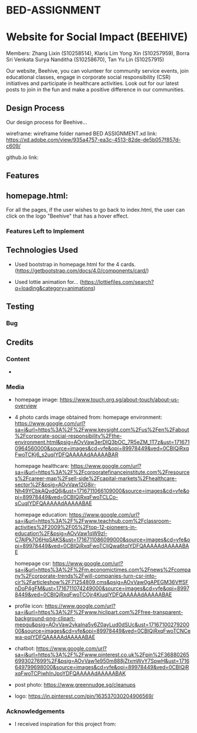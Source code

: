 # BED-ASSIGNMENT
# Website for Social Impact (BEEHIVE)

Members: Zhang Lixin (S10258514), Klaris Lim Yong Xin (S10257959), Borra Sri Venkata Surya Nanditha (S10258670), Tan Yu Lin (S10257915)

Our website, Beehive, you can volunteer for community service events,
join educational classes, engage in corporate social responsibility (CSR) initiatives and participate in healthcare activities. 
Look out for our latest posts to join in the fun and make a positive difference in our communities.


## Design Process
Our design process for Beehive...

wireframe: wireframe folder named BED ASSIGNMENT.xd
link: https://xd.adobe.com/view/935a4757-ea3c-4513-82de-de5b057f857d-c609/

github.io link:

## Features
homepage.html:
-

For all the pages, if the user wishes to go back to index.html, the user can click on the logo "Beehive" that has a hover effect.

### Features Left to Implement


## Technologies Used
- Used bootstrap in homepage.html for the 4 cards. (https://getbootstrap.com/docs/4.0/components/card/)

- Used lottie animation for... (https://lottiefiles.com/search?q=loading&category=animations)
  

  

## Testing


### Bug


## Credits
### Content
- 

### Media
- homepage image: https://www.touch.org.sg/about-touch/about-us-overview

- 4 photo cards image obtained from: 
  homepage environment: https://www.google.com/url?sa=i&url=https%3A%2F%2Fwww.keysight.com%2Fus%2Fen%2Fabout%2Fcorporate-social-responsibility%2Fthe-environment.html&psig=AOvVaw3erDIQ3bOC_7R5eZM_1T7z&ust=1716710964560000&source=images&cd=vfe&opi=89978449&ved=0CBIQjRxqFwoTCKj6_s2uqIYDFQAAAAAdAAAAABAR

  homepage healthcare: https://www.google.com/url?sa=i&url=https%3A%2F%2Fcorporatefinanceinstitute.com%2Fresources%2Fcareer-map%2Fsell-side%2Fcapital-markets%2Fhealthcare-sector%2F&psig=AOvVaw12G8ir-Nh49YCbkAQvdQ6j&ust=1716711066109000&source=images&cd=vfe&opi=89978449&ved=0CBIQjRxqFwoTCLCo-sCuqIYDFQAAAAAdAAAAABAE

  homepage education: https://www.google.com/url?sa=i&url=https%3A%2F%2Fwww.teachhub.com%2Fclassroom-activities%2F2009%2F05%2Ftop-12-pioneers-in-education%2F&psig=AOvVaw1qW9zl-C7AlPk7O6HqSAKS&ust=1716711086099000&source=images&cd=vfe&opi=89978449&ved=0CBIQjRxqFwoTCIjQwa6tqIYDFQAAAAAdAAAAABAE

  homepage csr: https://www.google.com/url?sa=i&url=https%3A%2F%2Fm.economictimes.com%2Fnews%2Fcompany%2Fcorporate-trends%2Fwill-companies-turn-csr-into-cir%2Farticleshow%2F71254809.cms&psig=AOvVaw0gAPEGM36VffSFnDoP4gFM&ust=1716711074249000&source=images&cd=vfe&opi=89978449&ved=0CBIQjRxqFwoTCOjr4KiuqIYDFQAAAAAdAAAAABAE

- profile icon: https://www.google.com/url?sa=i&url=https%3A%2F%2Fwww.hiclipart.com%2Ffree-transparent-background-png-clipart-mepgu&psig=AOvVaw2vkaIna5v6Z0ayLud0dSUc&ust=1716710027920000&source=images&cd=vfe&opi=89978449&ved=0CBIQjRxqFwoTCNCewa-pqIYDFQAAAAAdAAAAABAE

- chatbot: https://www.google.com/url?sa=i&url=https%3A%2F%2Fwww.pinterest.co.uk%2Fpin%2F368802656993027699%2F&psig=AOvVaw1e950m888jZtxmWvY7SpwH&ust=1716649799698000&source=images&cd=vfe&opi=89978449&ved=0CBIQjRxqFwoTCPiwhInJpoYDFQAAAAAdAAAAABAK

- post photo: https://www.greennudge.sg/cleanups 
 
- logo: https://in.pinterest.com/pin/163537030204906569/

### Acknowledgements
- I received inspiration for this project from: